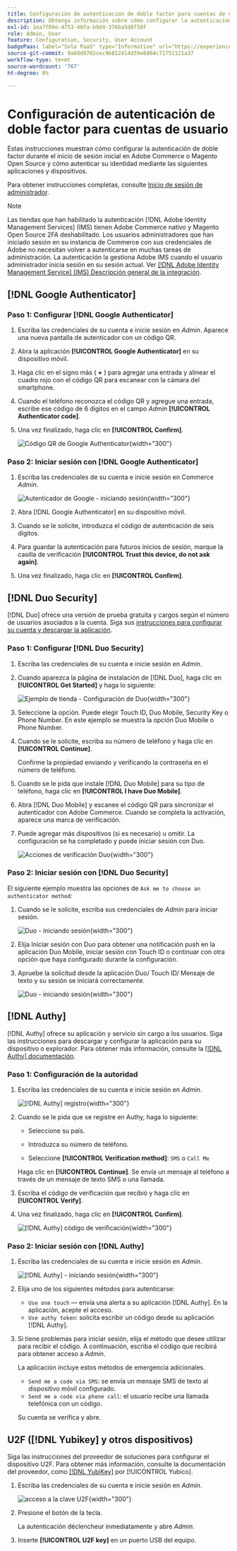 ```yaml
---
title: Configuración de autenticación de doble factor para cuentas de usuario
description: Obtenga información sobre cómo configurar la autenticación de doble factor durante el inicio de sesión inicial del administrador y autenticar su identidad mediante una aplicación de dispositivo compatible.
exl-id: 1ea7f09e-4753-40fa-b9d4-376ba5d8f58f
role: Admin, User
feature: Configuration, Security, User Account
badgePaas: label="Solo PaaS" type="Informative" url="https://experienceleague.adobe.com/es/docs/commerce/user-guides/product-solutions" tooltip="Se aplica solo a proyectos de Adobe Commerce en la nube (infraestructura PaaS administrada por Adobe) y a proyectos locales."
source-git-commit: 9a68d9702cec9b812414d39e8d04c71751121a37
workflow-type: tm+mt
source-wordcount: '767'
ht-degree: 0%

---
```


# Configuración de autenticación de doble factor para cuentas de usuario

Estas instrucciones muestran cómo configurar la autenticación de doble factor durante el inicio de sesión inicial en Adobe Commerce o Magento Open Source y cómo autenticar su identidad mediante las siguientes aplicaciones y dispositivos.

Para obtener instrucciones completas, consulte [Inicio de sesión de administrador](../getting-started/admin-signin.md).

>[!NOTE]
>
>Las tiendas que han habilitado la autenticación [!DNL Adobe Identity Management Services] (IMS) tienen Adobe Commerce nativo y Magento Open Source 2FA deshabilitado. Los usuarios administradores que han iniciado sesión en su instancia de Commerce con sus credenciales de Adobe no necesitan volver a autenticarse en muchas tareas de administración. La autenticación la gestiona Adobe IMS cuando el usuario administrador inicia sesión en su sesión actual. Ver [[!DNL Adobe Identity Management Service] (IMS) Descripción general de la integración](../getting-started/adobe-ims-integration-overview.md).

## [!DNL Google Authenticator]

### Paso 1: Configurar [!DNL Google Authenticator]

1. Escriba las credenciales de su cuenta e inicie sesión en _Admin_. Aparece una nueva pantalla de autenticador con un código QR.

1. Abra la aplicación **[!UICONTROL Google Authenticator]** en su dispositivo móvil.

1. Haga clic en el signo más ( **+** ) para agregar una entrada y alinear el cuadro rojo con el código QR para escanear con la cámara del smartphone.

1. Cuando el teléfono reconozca el código QR y agregue una entrada, escribe ese código de 6 dígitos en el campo _Admin_ **[!UICONTROL Authenticator code]**.

1. Una vez finalizado, haga clic en **[!UICONTROL Confirm]**.

   ![Código QR de Google Authenticator](./assets/storefront-2fa-google-qrcode.png){width="300"}

### Paso 2: Iniciar sesión con [!DNL Google Authenticator]

1. Escriba las credenciales de su cuenta e inicie sesión en Commerce _Admin_.

   ![Autenticador de Google - iniciando sesión](./assets/storefront-2fa-google-code.png){width="300"}

1. Abra [!DNL Google Authenticator] en su dispositivo móvil.

1. Cuando se le solicite, introduzca el código de autenticación de seis dígitos.

1. Para guardar la autenticación para futuros inicios de sesión, marque la casilla de verificación **[!UICONTROL Trust this device, do not ask again]**.

1. Una vez finalizado, haga clic en **[!UICONTROL Confirm]**.

## [!DNL Duo Security]

[!DNL Duo] ofrece una versión de prueba gratuita y cargos según el número de usuarios asociados a la cuenta. Siga sus [instrucciones para configurar su cuenta y descargar la aplicación](https://duo.com/product/multi-factor-authentication-mfa/duo-mobile-app).

### Paso 1: Configurar [!DNL Duo Security]

1. Escriba las credenciales de su cuenta e inicie sesión en _Admin_.

1. Cuando aparezca la página de instalación de [!DNL Duo], haga clic en **[!UICONTROL Get Started]** y haga lo siguiente:

   ![Ejemplo de tienda - Configuración de Duo](./assets/storefront-2fa-duo-setup-options.png){width="300"}

1. Seleccione la opción. Puede elegir Touch ID, Duo Mobile, Security Key o Phone Number. En este ejemplo se muestra la opción Duo Mobile o Phone Number.

1. Cuando se le solicite, escriba su número de teléfono y haga clic en **[!UICONTROL Continue]**.

   Confirme la propiedad enviando y verificando la contraseña en el número de teléfono.

1. Cuando se le pida que instale [!DNL Duo Mobile] para su tipo de teléfono, haga clic en **[!UICONTROL I have Duo Mobile]**.

1. Abra [!DNL Duo Mobile] y escanee el código QR para sincronizar el autenticador con Adobe Commerce. Cuando se completa la activación, aparece una marca de verificación.

1. Puede agregar más dispositivos (si es necesario) u omitir. La configuración se ha completado y puede iniciar sesión con Duo.

   ![Acciones de verificación Duo](./assets/storefront-2fa-duo-setup-complete.png){width="300"}

### Paso 2: Iniciar sesión con [!DNL Duo Security]

El siguiente ejemplo muestra las opciones de `Ask me to choose an authenticator method`:

1. Cuando se le solicite, escriba sus credenciales de _Admin_ para iniciar sesión.

   ![Duo - iniciando sesión](./assets/storefront-2fa-duo-auth.png){width="300"}

1. Elija Iniciar sesión con Duo para obtener una notificación push en la aplicación Duo Mobile, iniciar sesión con Touch ID o continuar con otra opción que haya configurado durante la configuración.

1. Apruebe la solicitud desde la aplicación Duo/ Touch ID/ Mensaje de texto y su sesión se iniciará correctamente.

   ![Duo - iniciando sesión](./assets/storefront-2fa-duo-success.png){width="300"}

## [!DNL Authy]

[!DNL Authy] ofrece su aplicación y servicio sin cargo a los usuarios. Siga las instrucciones para descargar y configurar la aplicación para su dispositivo o explorador. Para obtener más información, consulte la [[!DNL Authy] documentación](https://authy.com/features/setup/).

### Paso 1: Configuración de la autoridad

1. Escriba las credenciales de su cuenta e inicie sesión en _Admin_.

   ![[!DNL Authy] registro](./assets/storefront-2fa-authy-auth.png){width="300"}

1. Cuando se le pida que se registre en Authy, haga lo siguiente:

   - Seleccione su país.

   - Introduzca su número de teléfono.

   - Seleccione **[!UICONTROL Verification method]**: `SMS` o `Call Me`

   Haga clic en **[!UICONTROL Continue]**. Se envía un mensaje al teléfono a través de un mensaje de texto SMS o una llamada.

1. Escriba el código de verificación que recibió y haga clic en **[!UICONTROL Verify]**.

1. Una vez finalizado, haga clic en **[!UICONTROL Confirm]**.

   ![[!DNL Authy] código de verificación](./assets/storefront-2fa-authy-verify.png){width="300"}

### Paso 2: Iniciar sesión con [!DNL Authy]

1. Escriba las credenciales de su cuenta e inicie sesión en _Admin_.

   ![[!DNL Authy] - iniciando sesión](./assets/storefront-2fa-authy-access.png){width="300"}

1. Elija uno de los siguientes métodos para autenticarse:

   - `Use one touch` — envía una alerta a su aplicación [!DNL Authy]. En la aplicación, acepte el acceso.
   - `Use authy token`: solicita escribir un código desde su aplicación [!DNL Authy].

1. Si tiene problemas para iniciar sesión, elija el método que desee utilizar para recibir el código. A continuación, escriba el código que recibirá para obtener acceso a _Admin_.

   La aplicación incluye estos métodos de emergencia adicionales.

   - `Send me a code via SMS`: se envía un mensaje SMS de texto al dispositivo móvil configurado.
   - `Send me a code via phone call`: el usuario recibe una llamada telefónica con un código.

   Su cuenta se verifica y abre.

## U2F ([!DNL Yubikey] y otros dispositivos)

Siga las instrucciones del proveedor de soluciones para configurar el dispositivo U2F. Para obtener más información, consulte la documentación del proveedor, como [[!DNL YubiKey]](https://support.yubico.com/hc/en-us/articles/360013790339-Getting-Started-with-Your-YubiKey) por [!UICONTROL Yubico].

1. Escriba las credenciales de su cuenta e inicie sesión en _Admin_.

   ![acceso a la clave U2F](./assets/storefront-2fa-u2f.png){width="300"}

1. Presione el botón de la tecla.

   La autenticación déclencheur inmediatamente y abre _Admin_.

1. Inserte **[!UICONTROL U2F key]** en un puerto USB del equipo.
